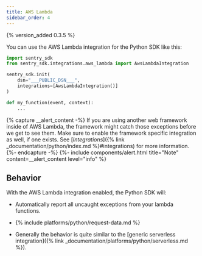 ```yaml
---
title: AWS Lambda
sidebar_order: 4
---
```


{% version_added 0.3.5 %}

<!-- WIZARD -->
You can use the AWS Lambda integration for the Python SDK like this:

```python
import sentry_sdk
from sentry_sdk.integrations.aws_lambda import AwsLambdaIntegration

sentry_sdk.init(
    dsn="___PUBLIC_DSN___",
    integrations=[AwsLambdaIntegration()]
)

def my_function(event, context):
    ...
```

{% capture __alert_content -%}
If you are using another web framework inside of AWS Lambda, the framework might catch those exceptions before we get to see them. Make sure to enable the framework specific integration as well, if one exists. See [*Integrations*]({% link _documentation/python/index.md %}#integrations) for more information.
{%- endcapture -%}
{%- include components/alert.html
  title="Note"
  content=__alert_content
  level="info"
%}

<!-- TODO-ADD-VERIFICATION-EXAMPLE -->
<!-- ENDWIZARD -->

## Behavior

With the AWS Lambda integration enabled, the Python SDK will:

* Automatically report all uncaught exceptions from your lambda functions.

* {% include platforms/python/request-data.md %}

* Generally the behavior is quite similar to the [generic serverless integration]({% link _documentation/platforms/python/serverless.md %}).
